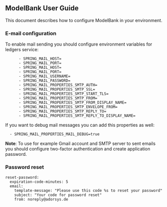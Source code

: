 ## ModelBank User Guide

This document describes how to configure ModelBank in your environment.

### E-mail configuration

To enable mail sending you should configure environment variables for ledgers service:

```
      - SPRING_MAIL_HOST=
      - SPRING_MAIL_PORT=
      - SPRING_MAIL_HOST=
      - SPRING_MAIL_PORT=
      - SPRING_MAIL_USERNAME=
      - SPRING_MAIL_PASSWORD=
      - SPRING_MAIL_PROPERTIES_SMTP_AUTH=
      - SPRING_MAIL_PROPERTIES_SMTP_SSL=
      - SPRING_MAIL_PROPERTIES_SMTP_START_TLS=
      - SPRING_MAIL_PROPERTIES_SMTP_FROM=
      - SPRING_MAIL_PROPERTIES_SMTP_FROM_DISPLAY_NAME=
      - SPRING_MAIL_PROPERTIES_SMTP_ENVELOPE_FROM=
      - SPRING_MAIL_PROPERTIES_SMTP_REPLY_TO=
      - SPRING_MAIL_PROPERTIES_SMTP_REPLY_TO_DISPLAY_NAME=
 ```

 If you want to debug mail messages you can add this properties as well:
 
```
  - SPRING_MAIL_PROPERTIES_MAIL_DEBUG=true
```

**Note**: To use for example Gmail account and SMTP server to sent emails you should configure two-factor authentication and create application password.

### Password reset

```
reset-password:
  expiration-code-minutes: 5
  email:
    template-message: "Please use this code %s to reset your password"
    subject: "Your code for password reset"
    from: noreply@adorsys.de
```
